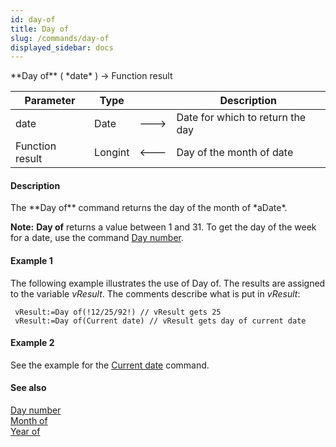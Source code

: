 ```yaml
---
id: day-of
title: Day of
slug: /commands/day-of
displayed_sidebar: docs
---
```


<!--REF #_command_.Day of.Syntax-->**Day of** ( *date* ) -> Function result<!-- END REF-->
<!--REF #_command_.Day of.Params-->
| Parameter | Type |  | Description |
| --- | --- | --- | --- |
| date | Date | &#x1F852; | Date for which to return the day |
| Function result | Longint | &#x1F850; | Day of the month of date |

<!-- END REF-->

#### Description 

<!--REF #_command_.Day of.Summary-->The **Day of** command returns the day of the month of *aDate*.<!-- END REF-->

**Note:** **Day of** returns a value between 1 and 31\. To get the day of the week for a date, use the command [Day number](day-number.md).

#### Example 1 

The following example illustrates the use of Day of. The results are assigned to the variable *vResult*. The comments describe what is put in *vResult*:

```4d
 vResult:=Day of(!12/25/92!) // vResult gets 25
 vResult:=Day of(Current date) // vResult gets day of current date
```

#### Example 2 

See the example for the [Current date](current-date.md) command.

#### See also 

[Day number](day-number.md)  
[Month of](month-of.md)  
[Year of](year-of.md)  